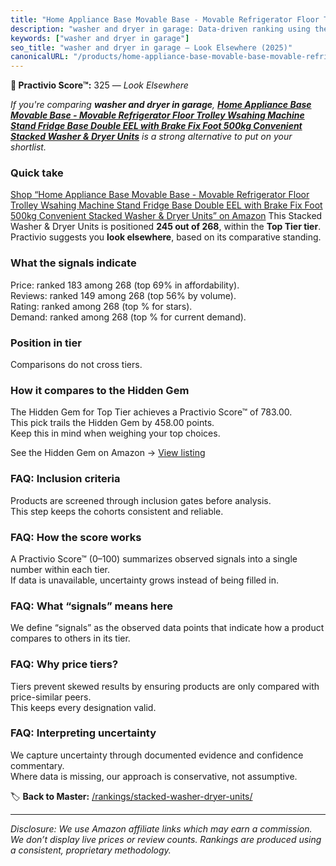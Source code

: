 ```yaml
---
title: "Home Appliance Base Movable Base - Movable Refrigerator Floor Trolley Wsahing Machine Stand Fridge Base Double EEL with Brake Fix Foot 500kg Convenient Stacked Washer & Dryer Units"
description: "washer and dryer in garage: Data-driven ranking using the Practivio Score™. Positioned by quality, value, demand, findability, momentum."
keywords: ["washer and dryer in garage"]
seo_title: "washer and dryer in garage — Look Elsewhere (2025)"
canonicalURL: "/products/home-appliance-base-movable-base-movable-refrigerator-floor-trolley-wsahing-machine-stand-fridge-base-double-eel-with-brake-fix-foot-500kg-convenient-stacked-washer-dryer-units-B0F36HQC14/"
---
```


**🚫 Practivio Score™:** 325 — _Look Elsewhere_


*If you're comparing **washer and dryer in garage**, **[Home Appliance Base Movable Base - Movable Refrigerator Floor Trolley Wsahing Machine Stand Fridge Base Double EEL with Brake Fix Foot 500kg Convenient Stacked Washer & Dryer Units](https://www.amazon.com/dp/B0F36HQC14?tag=practivio-20)** is a strong alternative to put on your shortlist.*
### Quick take
[Shop “Home Appliance Base Movable Base - Movable Refrigerator Floor Trolley Wsahing Machine Stand Fridge Base Double EEL with Brake Fix Foot 500kg Convenient Stacked Washer & Dryer Units” on Amazon](https://www.amazon.com/dp/B0F36HQC14?tag=practivio-20)
This Stacked Washer & Dryer Units is positioned **245 out of 268**, within the **Top Tier tier**.  
Practivio suggests you **look elsewhere**, based on its comparative standing.

### What the signals indicate
Price: ranked 183 among 268 (top 69% in affordability).  
Reviews: ranked 149 among 268 (top 56% by volume).  
Rating: ranked  among 268 (top % for stars).  
Demand: ranked  among 268 (top % for current demand).

### Position in tier
Comparisons do not cross tiers.

### How it compares to the Hidden Gem
The Hidden Gem for Top Tier achieves a Practivio Score™ of 783.00.  
This pick trails the Hidden Gem by 458.00 points.  
Keep this in mind when weighing your top choices.  

See the Hidden Gem on Amazon → [View listing](https://www.amazon.com/dp/B0D4282T95?tag=practivio-20)

### FAQ: Inclusion criteria
Products are screened through inclusion gates before analysis.  
This step keeps the cohorts consistent and reliable.

### FAQ: How the score works
A Practivio Score™ (0–100) summarizes observed signals into a single number within each tier.  
If data is unavailable, uncertainty grows instead of being filled in.

### FAQ: What “signals” means here
We define “signals” as the observed data points that indicate how a product compares to others in its tier.

### FAQ: Why price tiers?
Tiers prevent skewed results by ensuring products are only compared with price-similar peers.  
This keeps every designation valid.

### FAQ: Interpreting uncertainty
We capture uncertainty through documented evidence and confidence commentary.  
Where data is missing, our approach is conservative, not assumptive.


🏷️ **Back to Master:** [/rankings/stacked-washer-dryer-units/](/rankings/stacked-washer-dryer-units/)

---
_Disclosure: We use Amazon affiliate links which may earn a commission. We don’t display live prices or review counts. Rankings are produced using a consistent, proprietary methodology._
